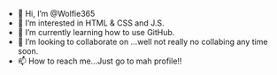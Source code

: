 - 👋 Hi, I’m @Wolfie365
- 👀 I’m interested in HTML & CSS and J.S.
- 🌱 I’m currently learning how to use GitHub.
- 💞️ I’m looking to collaborate on ...well not really no collabing any time soon.
- 📫 How to reach me...Just go to mah profile!!

<!---
Wolfie365/Wolfie365 is a ✨ special ✨ repository because its `README.md` (this file) appears on your GitHub profile.
You can click the Preview link to take a look at your changes.
--->
